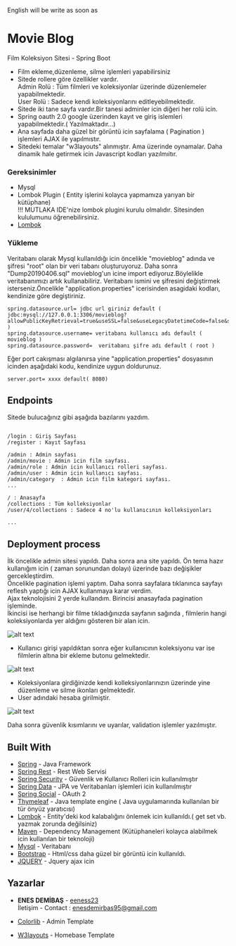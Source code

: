 English will be write as soon as
# Movie Blog

Film Koleksiyon Sitesi - Spring Boot

* Film ekleme,düzenleme, silme işlemleri yapabilirsiniz
* Sitede rollere göre özellikler vardır.
<br>Admin Rolü : Tüm filmleri ve koleksiyonlar üzerinde düzenlemeler yapabilmektedir.
<br>User Rolü : Sadece kendi koleksiyonlarını editleyebilmektedir.
* Sitede iki tane sayfa vardır.Bir tanesi adminler icin diğeri her rolü icin.
* Spring oauth 2.0 google üzerinden kayıt ve giriş islemleri yapabilmektedir.( Yazılmaktadır...)
* Ana sayfada daha güzel bir görüntü icin sayfalama ( Pagination ) işlemleri AJAX ile yapılmıstır.
* Sitedeki temalar "w3layouts" alınmıştır. Ama üzerinde oynamalar. Daha dinamik hale getirmek icin Javascript kodları yazılmıitır.

### Gereksinimler

* Mysql
* Lombok Plugin ( Entity işlerini kolayca yapmamıza yarıyan bir kütüphane) 
<br> !!! MUTLAKA IDE'nize lombok plugini kurulu olmalıdır. Sitesinden kululumunu öğrenebilirsiniz.
* [Lombok](https://projectlombok.org/)

### Yükleme

Veritabanı olarak Mysql kullanıldığı icin öncelikle "movieblog" adında ve şifresi "root" olan bir veri tabanı oluşturuyoruz.
Daha sonra "Dump20190406.sql" movieblog'un icine import ediyoruz.Böylelikle veritabanımızı artık kullanabiliriz.
Veritabanı ismini ve şifresini değiştirmek isterseniz.Öncelikle "application.properties" icerisinden asagidaki kodları, kendinize göre degiştiriniz.
```
spring.datasource.url= jdbc url giriniz default ( jdbc:mysql://127.0.0.1:3306/movieblog?allowPublicKeyRetrieval=true&useSSL=false&useLegacyDatetimeCode=false&serverTimezone=UTC )
spring.datasource.username= veritabanı kullanıcı adı default ( movieblog )
spring.datasource.password=  veritabanı şifre adı default ( root )
```
Eğer port cakışması algılanırsa yine "application.properties" dosyasının icinden aşağıdaki kodu, kendinize uygun doldurunuz.
```
server.port= xxxx default( 8080)
```

## Endpoints

Sitede bulucağınız gibi aşağıda bazılarını yazdım.

```

/login : Giriş Sayfası
/register : Kayıt Sayfası

/admin : Admin sayfası
/admin/movie : Admin icin film sayfası.
/admin/role : Admin icin kullanıcı rolleri sayfası.
/admin/user : Admin icin kullanıcı sayfası.
/admin/category  : Admin icin film kategori sayfası.
...

/ : Anasayfa
/collections : Tüm kolleksiyonlar
/user/4/collections : Sadece 4 no'lu kullanıcının kolleksiyonları

...
```
## Deployment process

İlk öncelikle admin sitesi yapıldı. Daha sonra ana site yapıldı. Ön tema hazır kullanığım icin ( zaman sorunundan dolayı) üzerinde bazı değişikler gercekleştirdim.
<br>Öncelikle pagination işlemi yaptım. Daha sonra sayfalara tıklanınca sayfayı reflesh yaptığı icin AJAX kullanmaya karar verdim.
<br>Ajax teknolojisini 2 yerde kullandım. Birincisi anasayfada pagination işleminde. <br> İkincisi ise herhangi bir filme tıkladığınızda sayfanın sağında , filmlerin hangi koleksiyonlarda yer aldığını gösteren bir alan icin.

![alt text](https://lh3.googleusercontent.com/y4HWqwehAVYSKFJtN9YSbWmaz1C3xl55bEfKE9R9OqA-QK1simBspgBGsd20yLVmke7wSZ51ltqJrc-_iI-m4b537RPqnDLVmn_uJ05s0898cwDA4v8U3D85RTGNe4OY_yUxWs4A6EWBtnzxOhfqvkJ_EpsfDiWDsVKTaR_OgkXw2uo4YXEWSno_rOgvr1zdzGSK2KhB3xjkoM9MVvlBD9jVzUwctj-f0iAm1-7k2D37WpM5fa9z5qXtGnaYSHUOBhuztHzwlJRztLBYtfCS91oXKQiG7L7_oDLXkqKepPKBtgJQH8SWIn16O5mWHU5XG4P1IEBWK_MDO0I8tnHUwR9I6icYY96QS100yQXAO18YHtWAcspDuGHbHKZQjdmCQBgDjJ84BjBBL6vl-jm1hDKqPV1pwG6TIjZVA2Nz2mVPSayyEa472PR3cK-Cks6Q8VINJ9da2UARoKm4qqgTR2uypYs5snl_NxzHPRQ2ks12zsfF6L57-nJix1UFN8j6FhfqKX8T9bqNQjb3bFAVSKXuk_VCEtVhT04yzGkbMJ3saWREjJbqlcFu2IhVxv3ucfKv6q8jRH8ZKOcFyeNJG6J9aK_C7rJ_uctAzEu09ZUl0XzoqfIWJfwBoTJ5RyayZViAIGuRAMq_WXGY6PcY3AP_qJT6os_5w9_YXVpwlYi0kRiffhz-9Q3zmuUhdhYht4LT0Q1JnmZoUw5Igl7100g=w1006-h355-no)

* Kullanıcı girişi yapıldıktan sonra eğer kullanıcının koleksiyonu var ise filmlerin altına bir ekleme butonu gelmektedir.

![alt text](https://lh3.googleusercontent.com/mXyBrzuWJFf6kgF4T24LWE0wpQ_FOI9Z_MpU3zJJACOZkBLJH9x12B30p5MS8UhRCPDLRW8XnfiWaxQsIfpBvly9EpdqGALl9FpWY8u2lSMjvvvgep8NylsIiYgomRzXxg9YkHrSzu-CzmrHxec5eUgD-gy1rrqTBTfG8a9A78MVYBoKh1OZ1Y5KePkkwl_QZc1x-2C38uPrwjlIZtBsyQS3TrA6gPYLEfyRO5UtXIE213CNJAMVpeIaI_maieCnSDHUPOs2f_akCjhOASljhhUuYxRNf64jpRI7bnxN1OgSJaCIgYCkQvWFXtHMN_9CNv2GTV4cADcMW9ZesQ58K31X2O1zDzAwV-lfGiu9W539KSE1eIsEw59H3-tm8D7-7VbQ-2Q3wFw34LMu1vbrTN87-VqV2Zpc8GuXwZQgPY5KYxeQs9d0ylYC5ESwFziW8bi6OC4Bp5snRI5yxZvkdqWcUu0rldpqWh66e8MiUIetsE99A9JvzFPIoXtc04sfZK_0WAlb4OmNiG_vMVj2uw6rkqxNpb_r9hLcP5NKI7fR2uwMVbi7QHRR7imWHW28hGjIxFfhlIhrhH2oEH0Mn7RMAUA3mXlK3t1iJNPaiQj8MiDdkYwTumbE1o8kEy7Qk-EUKFEOnm4B9ZD7HQIveRo-A39YMSz7vgNsShfmA-aWG3xa8z70BDf60A_t4ChVcGbZ2g6ZUhMgKK4BylzJzxI=w362-h332-no)
* Koleksiyonlara girdiğinizde kendi kolleksiyonlarınızın üzerinde yine düzenleme ve silme ikonları gelmektedir.
* User adındaki hesaba girilmiştir.

![alt text](https://lh3.googleusercontent.com/bPNrgwUFvs6erLENB9ORY3u4CIcTTdXtsUYOI6EJ50Yhp_nyfi7AzX4nmO7yANWAQMiuElRVXTPBiF71-ejmFyE2U_0uf-YvqPG_y96NaSW6X6RpCNMyyRSG5wfnhVfERXDWrUUPHmuQoHChTqa3CfeWAydrw95DVYEUxrrR3_-PQkSE-_3YRGz6Lm5fI-NG7kkuGgccQIRKh5v_8oj3dZ61zouO5cOxHhbHwoD17Ng-DH_gHrL95kIsRRKKjoLYL0XhIM88fzCaOO0GHmRCwUfv8FmQZkt0zcbZYOEnD0AkQW0haK2XF1whmXDqrY13-4D1DHKqgaHv3Jp3ugR4ympG_gT8nxbThVU0xa5n9JqW0SK-0wlx5-fBGQJ0esdeAP4c1udwaqYJJtyMZ9JQGIZgO0_k_L7j2MDhQzVtYOFWjO0N3H4cRzngi0vVslKEcm1DCxRTD8wOU2JE46L4b3Evd8nx2eoBbc6SzmCfiDvnjvu8szPmo2-rw6VfmlLfo8keF1UWyasjxJcdZdFoybdtngIGsNVf7--CkEGcPQ5FEWhXam1vnSfrKnS_kUUOi4sw7veqjMua4odOmn87teeE96_bqtPChLkFQDnRs-hAOhc4LwbIx29f-YJJF5WxxAnei3BaZdn1zkRnmH9b-Fs0wiPsZOAG9Ere-MZ-qR0BLbAE9RZuQ7J5E0c7t6QtrKutTe1igQd_6KMw3jG--p8=w368-h356-no)

Daha sonra güvenlik kısımlarını ve uyarılar, validation işlemler yazılmıştır.

## Built With

* [Spring](https://spring.io/) - Java Framework
* [Spring Rest](https://spring.io/projects/spring-restdocs) - Rest Web Servisi
* [Spring Security](https://spring.io/projects/spring-security) - Güvenlik ve Kullanıcı Rolleri icin kullanılmıştır
* [Spring Data](https://spring.io/projects/spring-data) - JPA ve Veritabanları işlemleri icin kullanılmıştır
* [Spring Social](https://projects.spring.io/spring-social/) - OAuth 2
* [Thymeleaf](https://www.thymeleaf.org/) - Java template engine ( Java uygulamarında kullanılan bir tür önyüz yaratıcısı)
* [Lombok](https://projectlombok.org/) - Entity'deki kod kalabalığını önlemek icin kullanıldı.( get set vb. yazmak zorunda değilsiniz)
* [Maven](https://maven.apache.org/) - Dependency Management (Kütüphaneleri kolayca alabilmek icin kullanılan bir teknoloji)
* [Mysql](https://www.mysql.com/) - Veritabanı
* [Bootstrap](https://getbootstrap.com/) - Html/css daha güzel bir görüntü icin kullanıldı.
* [JQUERY](http://api.jquery.com/jquery.ajax/) - Jquery ajax icin


## Yazarlar

* **ENES DEMİBAŞ** - [eeness23](https://github.com/eeness23)
<br> İletişim - Contact  : enesdemirbas95@gmail.com

* [Colorlib](https://colorlib.com/) - Admin Template
* [W3layouts](https://w3layouts.com/) - Homebase Template




